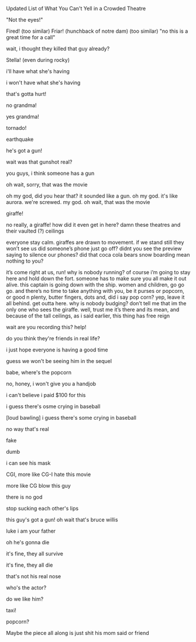 Updated List of What You Can't Yell in a Crowded Theatre

"Not the eyes!"

Fired!
(too similar)
Friar! (hunchback of notre dam)
(too similar)
"no this is a great time for a call"

wait, i thought they killed that guy already?

Stella!
(even during rocky)

i'll have what she's having

i won't have what she's having

that's gotta hurt!

no grandma!

yes grandma!

tornado!

earthquake

he's got a gun!

wait was that gunshot real?

you guys, i think someone has a gun

oh wait, sorry, that was the movie

oh my god, did you hear that? it sounded like a gun. oh my god. it's like aurora. we're screwed. my god. oh wait, that was the movie

giraffe! 

no really, a giraffe! how did it even get in here? damn these theatres and their vaulted (?) ceilings 

everyone stay calm. giraffes are drawn to movement. if we stand still they won’t see us did someone’s phone just go off? didnt you see the preview saying to silence our phones? did that coca cola bears snow boarding mean nothing to you? 

it’s come right at us, run! why is nobody running? of course i’m going to stay here and hold down the fort. someone has to make sure you all make it out alive. this captain is going down with the ship. women and children, go go go. and there’s no time to take anything with you, be it purses or popcorn, or good n plenty, butter fingers, dots and, did i say pop corn? yep, leave it all behind. get outta here. why is nobody budging? don’t tell me that im the only one who sees the giraffe. well, trust me it’s there and its mean, and because of the tall ceilings, as i said earlier, this thing has free reign 

wait are you recording this?
help! 

do you think they're friends in real life?

i just hope everyone is having a good time

guess we won't be seeing him in the sequel 

babe, where's the popcorn

no, honey, i won't give you a handjob

i can't believe i paid $100 for this

i guess there's osme crying in baseball

[loud bawling] i guess there's some crying in baseball

no way that's real

fake

dumb

i can see his mask

CGI, more like CG-I hate this movie

more like CG blow this guy

there is no god

stop sucking each other's lips

this guy's got a gun! oh wait that's bruce willis

luke i am your father

oh he's gonna die

it's fine, they all survive

it's fine, they all die

that's not his real nose

who's the actor?

do we like him?

taxi!

popcorn?



Maybe the piece all along is just shit his mom said or friend